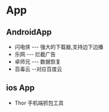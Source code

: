 # App

## AndroidApp

- 闪电侠 --- 强大的下载器,支持边下边播
- 乐网 --- 拦截广告
- 卓师兄 --- 数据恢复
- 百毒云 --对应百度云

## ios App

- Thor 手机端抓包工具